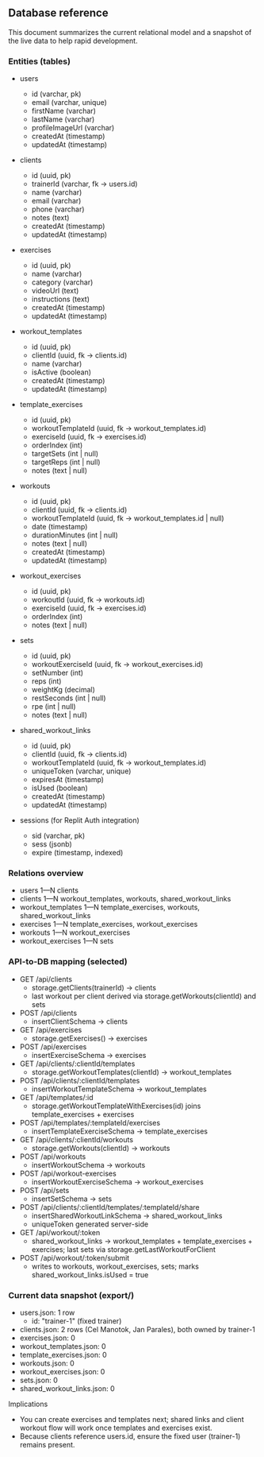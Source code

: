 ## Database reference

This document summarizes the current relational model and a snapshot of the live data to help rapid development.

### Entities (tables)
- users
  - id (varchar, pk)
  - email (varchar, unique)
  - firstName (varchar)
  - lastName (varchar)
  - profileImageUrl (varchar)
  - createdAt (timestamp)
  - updatedAt (timestamp)

- clients
  - id (uuid, pk)
  - trainerId (varchar, fk → users.id)
  - name (varchar)
  - email (varchar)
  - phone (varchar)
  - notes (text)
  - createdAt (timestamp)
  - updatedAt (timestamp)

- exercises
  - id (uuid, pk)
  - name (varchar)
  - category (varchar)
  - videoUrl (text)
  - instructions (text)
  - createdAt (timestamp)
  - updatedAt (timestamp)

- workout_templates
  - id (uuid, pk)
  - clientId (uuid, fk → clients.id)
  - name (varchar)
  - isActive (boolean)
  - createdAt (timestamp)
  - updatedAt (timestamp)

- template_exercises
  - id (uuid, pk)
  - workoutTemplateId (uuid, fk → workout_templates.id)
  - exerciseId (uuid, fk → exercises.id)
  - orderIndex (int)
  - targetSets (int | null)
  - targetReps (int | null)
  - notes (text | null)

- workouts
  - id (uuid, pk)
  - clientId (uuid, fk → clients.id)
  - workoutTemplateId (uuid, fk → workout_templates.id | null)
  - date (timestamp)
  - durationMinutes (int | null)
  - notes (text | null)
  - createdAt (timestamp)
  - updatedAt (timestamp)

- workout_exercises
  - id (uuid, pk)
  - workoutId (uuid, fk → workouts.id)
  - exerciseId (uuid, fk → exercises.id)
  - orderIndex (int)
  - notes (text | null)

- sets
  - id (uuid, pk)
  - workoutExerciseId (uuid, fk → workout_exercises.id)
  - setNumber (int)
  - reps (int)
  - weightKg (decimal)
  - restSeconds (int | null)
  - rpe (int | null)
  - notes (text | null)

- shared_workout_links
  - id (uuid, pk)
  - clientId (uuid, fk → clients.id)
  - workoutTemplateId (uuid, fk → workout_templates.id)
  - uniqueToken (varchar, unique)
  - expiresAt (timestamp)
  - isUsed (boolean)
  - createdAt (timestamp)
  - updatedAt (timestamp)

- sessions (for Replit Auth integration)
  - sid (varchar, pk)
  - sess (jsonb)
  - expire (timestamp, indexed)

### Relations overview
- users 1—N clients
- clients 1—N workout_templates, workouts, shared_workout_links
- workout_templates 1—N template_exercises, workouts, shared_workout_links
- exercises 1—N template_exercises, workout_exercises
- workouts 1—N workout_exercises
- workout_exercises 1—N sets

### API-to-DB mapping (selected)
- GET /api/clients
  - storage.getClients(trainerId) → clients
  - last workout per client derived via storage.getWorkouts(clientId) and sets
- POST /api/clients
  - insertClientSchema → clients
- GET /api/exercises
  - storage.getExercises() → exercises
- POST /api/exercises
  - insertExerciseSchema → exercises
- GET /api/clients/:clientId/templates
  - storage.getWorkoutTemplates(clientId) → workout_templates
- POST /api/clients/:clientId/templates
  - insertWorkoutTemplateSchema → workout_templates
- GET /api/templates/:id
  - storage.getWorkoutTemplateWithExercises(id) joins template_exercises + exercises
- POST /api/templates/:templateId/exercises
  - insertTemplateExerciseSchema → template_exercises
- GET /api/clients/:clientId/workouts
  - storage.getWorkouts(clientId) → workouts
- POST /api/workouts
  - insertWorkoutSchema → workouts
- POST /api/workout-exercises
  - insertWorkoutExerciseSchema → workout_exercises
- POST /api/sets
  - insertSetSchema → sets
- POST /api/clients/:clientId/templates/:templateId/share
  - insertSharedWorkoutLinkSchema → shared_workout_links
  - uniqueToken generated server-side
- GET /api/workout/:token
  - shared_workout_links → workout_templates + template_exercises + exercises; last sets via storage.getLastWorkoutForClient
- POST /api/workout/:token/submit
  - writes to workouts, workout_exercises, sets; marks shared_workout_links.isUsed = true

### Current data snapshot (export/)
- users.json: 1 row
  - id: "trainer-1" (fixed trainer)
- clients.json: 2 rows (Cel Manotok, Jan Parales), both owned by trainer-1
- exercises.json: 0
- workout_templates.json: 0
- template_exercises.json: 0
- workouts.json: 0
- workout_exercises.json: 0
- sets.json: 0
- shared_workout_links.json: 0

Implications
- You can create exercises and templates next; shared links and client workout flow will work once templates and exercises exist.
- Because clients reference users.id, ensure the fixed user (trainer-1) remains present.
